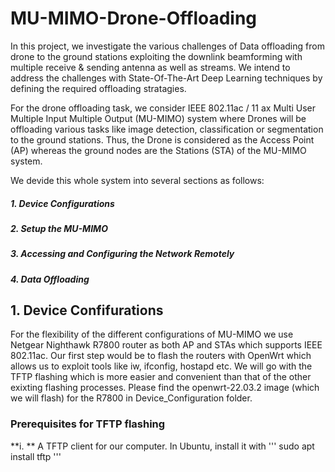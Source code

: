 # MU-MIMO-Drone-Offloading

In this project, we investigate the various challenges of Data offloading from drone to the ground stations exploiting the downlink beamforming with multiple receive & sending antenna as well as streams. We intend to address the challenges with State-Of-The-Art Deep Learning techniques by defining the required offloading stratagies. 

For the  drone offloading task, we consider IEEE 802.11ac / 11 ax Multi User Multiple Input Multiple Output (MU-MIMO) system where Drones will be offloading various tasks like image detection, classification or segmentation to the  ground stations. Thus, the Drone is considered as the Access Point (AP) whereas the ground nodes are the Stations (STA) of the MU-MIMO system. 

We devide this whole system into several sections as follows: 

##### **1. Device Configurations**
##### **2. Setup the MU-MIMO**
##### **3. Accessing and Configuring the Network Remotely**
##### **4. Data Offloading** 

## 1. Device Confifurations 

For the flexibility of the different configurations of MU-MIMO we use Netgear Nighthawk R7800 router as both AP and STAs which supports IEEE 802.11ac. Our first step would be to flash the routers with OpenWrt which allows us to exploit tools like iw, ifconfig, hostapd etc. We will go with the TFTP flashing which is more easier and convenient than that of the other exixting flashing processes. Please find the openwrt-22.03.2 image (which we will flash) for the R7800 in Device_Configuration folder.

### Prerequisites for TFTP flashing

**i. ** A TFTP client for our computer. In Ubuntu, install it with '''  sudo apt install tftp '''

